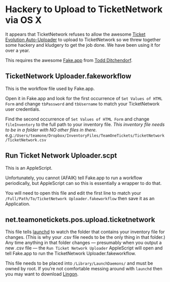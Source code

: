 Hackery to Upload to TicketNetwork via OS X
===

It appears that TicketNetwork refuses to allow the awesome [Ticket Evolution Auto-Uploader](http://ticketevolution.com/products/auto-upload-inventory-tool/) to upload to TicketNetwork so we threw together some hackery and kludgery to get the job done. We have been using it for over a year.

This requires the awesome [Fake.app](http://fakeapp.com/) from [Todd Ditchendorf](https://twitter.com/#!/itod).

TicketNetwork Uploader.fakeworkflow
---
This is the workflow file used by Fake.app.

Open it in Fake.app and look for the first occurrence of `Set Values of HTML Form` and change `tbPassword` and `tbUsername` to match your TicketNetwork user credentials.

Find the second occurrence of `Set Values of HTML Form` and change `fileInventory` to the full path to your inventory file. *This inventory file needs to be in a folder with NO other files in there.* e.g.:`/Users/teamone/Dropbox/InventoryFiles/TeamOneTickets/TicketNetwork/TicketNetwork.csv`

Run Ticket Network Uploader.scpt
---
This is an AppleScript.

Unfortunately, you cannot (AFAIK) tell Fake.app to run a workflow periodically, but AppleScript can so this is essentially a wrapper to do that.

You will need to open this file and edit the first line to match your `/Full/Path/To/TicketNetwork Uploader.fakeworkflow` then save it as an Application.

net.teamonetickets.pos.upload.ticketnetwork
---
This file tells [launchd](http://en.wikipedia.org/wiki/Launchd) to watch the folder that contains your inventory file for changes. (This is why your .csv file needs to be the only thing in that folder.) Any time anything in that folder changes — presumably when you output a new .csv file — the `Run Ticket Network Uploader` AppleScript will open and tell Fake.app to run the TicketNetwork Uploader.fakeworkflow.

This file needs to be placed into `/Library/LaunchDaemons/` and must be owned by root. If you’re not comfortable messing around with `launchd` then you may want to download [Lingon](http://www.peterborgapps.com/lingon/).
